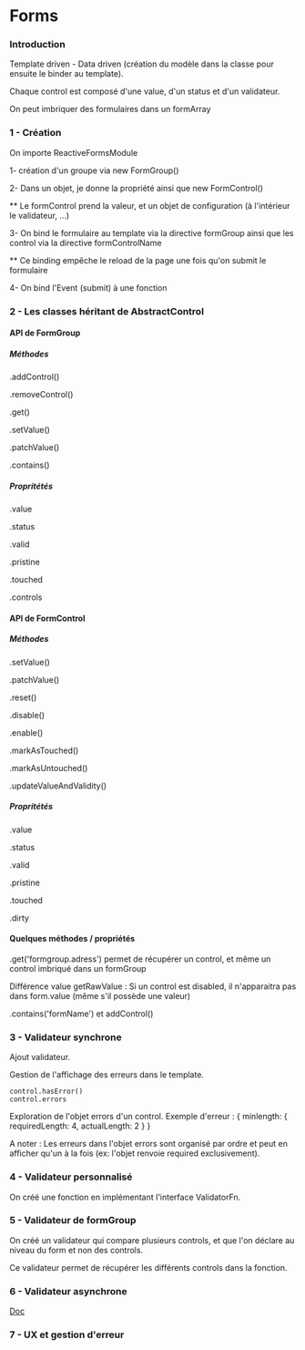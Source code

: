# Forms

### Introduction

Template driven - Data driven (création du modèle dans la classe pour ensuite le binder au template).

Chaque control est composé d'une value, d'un status et d'un validateur.

On peut imbriquer des formulaires dans un formArray


### 1 - Création

On importe ReactiveFormsModule

1- création d'un groupe via new FormGroup()

2- Dans un objet, je donne la propriété ainsi que new FormControl()

** Le formControl prend la valeur, et un objet de configuration (à l'intérieur le validateur, ...)

3- On bind le formulaire au template via la directive formGroup ainsi que les control via la directive formControlName

** Ce binding empêche le reload de la page une fois qu'on submit le formulaire

4- On bind l'Event (submit) à une fonction


### 2 - Les classes héritant de AbstractControl

#### API de FormGroup

##### Méthodes

.addControl()

.removeControl()

.get()

.setValue()

.patchValue()

.contains()

##### Propritétés

.value

.status

.valid

.pristine

.touched

.controls


#### API de FormControl

##### Méthodes

.setValue()

.patchValue()

.reset()

.disable()

.enable()

.markAsTouched()

.markAsUntouched()

.updateValueAndValidity()

##### Propritétés

.value

.status

.valid

.pristine

.touched

.dirty


#### Quelques méthodes / propriétés

.get('formgroup.adress') permet de récupérer un control, et même un control imbriqué dans un formGroup

Différence value getRawValue : Si un control est disabled, il n'apparaitra pas dans form.value (même s'il possède une valeur)

.contains('formName') et addControl()


### 3 - Validateur synchrone

Ajout validateur.

Gestion de l'affichage des erreurs dans le template.

```
control.hasError() 
control.errors

```

Exploration de l'objet errors d'un control.
Exemple d'erreur : { minlength: { requiredLength: 4, actualLength: 2 } }

A noter : Les erreurs dans l'objet errors sont organisé par ordre et peut en afficher qu'un à la fois (ex: l'objet renvoie required exclusivement).


### 4 - Validateur personnalisé

On créé une fonction en implémentant l'interface ValidatorFn.


### 5 - Validateur de formGroup

On créé un validateur qui compare plusieurs controls, et que l'on déclare au niveau du form et non des controls.

Ce validateur permet de récupérer les différents controls dans la fonction.


### 6 - Validateur asynchrone

[Doc](https://angular.fr/reactive-forms/create-validator-async.html)

### 7 - UX et gestion d'erreur

